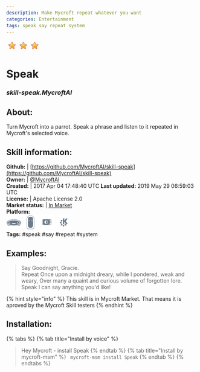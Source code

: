 ```yaml
--- 
description: Make Mycroft repeat whatever you want
categories: Entertainment   
tags: speak say repeat system   
---
```


![](../.gitbook/assets/star.png)![](../.gitbook/assets/star.png)![](../.gitbook/assets/star.png)  
# Speak  
### _skill-speak.MycroftAI_  
## About:  
Turn Mycroft into a parrot.  Speak a phrase and listen to it repeated in Mycroft's selected voice.

## Skill information:  
**Github:** | [https://github.com/MycroftAI/skill-speak](https://github.com/MycroftAI/skill-speak)  
**Owner:** | [@MycroftAI](https://github.com/MycroftAI)  
**Created:** | 2017 Apr 04 17:48:40 UTC  **Last updated:** 2019 May 29 06:59:03 UTC  
**License:** | Apache License 2.0  
**Market status:** | [In Market](https://market.mycroft.ai/skill/mycroft-speak)  
**Platform:**  
 ![](../.gitbook/assets/mark-1-icon.png)  ![](../.gitbook/assets/mark-2-icon.png)  ![](../.gitbook/assets/picroft-icon.png)  ![](../.gitbook/assets/kde.png)   
**Tags:** \#speak \#say \#repeat \#system   
## Examples:  
> Say Goodnight, Gracie.  
> Repeat Once upon a midnight dreary, while I pondered, weak and weary, Over many a quaint and curious volume of forgotten lore.  
> Speak I can say anything you'd like!  
  
{% hint style="info" %}
This skill is in Mycroft Market. That means it is aproved by the Mycroft Skill testers
{% endhint %}
    
## Installation:  
{% tabs %}
{% tab title="Install by voice" %}
> Hey Mycroft - install Speak
{% endtab %}
  {% tab title="Install by mycroft-msm" %}
``` mycroft-msm install Speak```
{% endtab %}
  {% endtabs %}
  